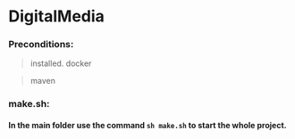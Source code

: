 # DigitalMedia

### Preconditions:
> installed.
> docker 

 > maven 

### make.sh:

#### In the main folder use the command `sh make.sh` to start the whole project.
